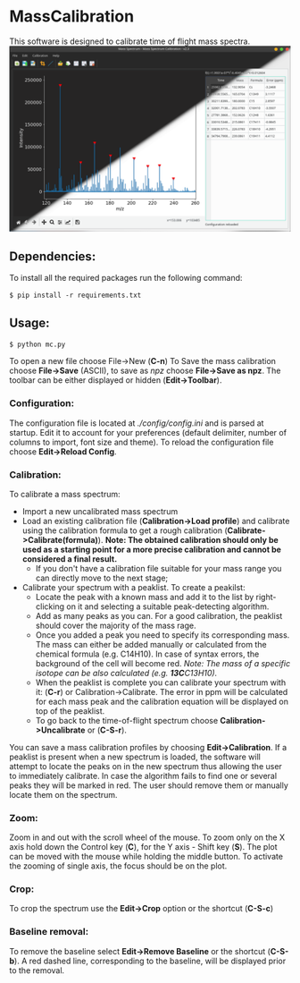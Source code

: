# MassCalibration
This software is designed to calibrate time of flight mass spectra. 
![Screenshot](/screenshots/MassCalibration.png)

## Dependencies:
To install all the required packages run the following command:

    $ pip install -r requirements.txt

## Usage:

    $ python mc.py

To open a new file choose File->New (**C-n**)
To Save the mass calibration choose **File->Save** (ASCII), to save as *npz* choose **File->Save as npz**.
The toolbar can be either displayed or hidden (**Edit->Toolbar**).

### Configuration:

The configuration file is located at *./config/config.ini* and is parsed at startup. 
Edit it to account for your preferences (default delimiter, number of columns to import, font size and theme).
To reload the configuration file choose **Edit->Reload Config**.

### Calibration:

To calibrate a mass spectrum:

* Import a new uncalibrated mass spectrum
* Load an existing calibration file (**Calibration->Load profile**) and calibrate using the calibration formula to get a rough calibration (**Calibrate->Calibrate(formula)**).
**Note: The obtained calibration should only be used as a starting point for a more precise calibration and cannot be considered a final result.**
	* If you don't have a calibration file suitable for your mass range you can directly move to the next stage;
* Calibrate your spectrum with a peaklist. To create a peakilst:
	* Locate the peak with a known mass and add it to the list by right-clicking on it and selecting a suitable peak-detecting algorithm.
	* Add as many peaks as you can. For a good calibration, the peaklist should cover the majority of the mass rage.
	* Once you added a peak you need to specify its corresponding mass. The mass can either be added manually or calculated from the chemical formula (e.g. C14H10). In case of syntax errors, the background of the cell will become red.
	*Note: The mass of a specific isotope can be also calculated (e.g. **13C**C13H10).*
	* When the peaklist is complete you can calibrate your spectrum with it: (**C-r**) or Calibration->Calibrate. The error in ppm will be calculated for each mass peak and the calibration equation will be displayed on top of the peaklist.
	* To go back to the time-of-flight spectrum choose **Calibration->Uncalibrate** or (**C-S-r**).

You can save a mass calibration profiles by choosing **Edit->Calibration**.
If a peaklist is present when a new spectrum is loaded, the software will attempt to locate the peaks on in the new spectrum thus allowing the user to immediately calibrate. In case the algorithm fails to find one or several peaks they will be marked in red. The user should remove them or manually locate them on the spectrum.

### Zoom:

Zoom in and out with the scroll wheel of the mouse. To zoom only on the X axis hold down the Control key (**C**), for the Y axis - Shift key (**S**). The plot can be moved with the mouse while holding the middle button. To activate the zooming of single axis, the focus should be on the plot.

### Crop:

To crop the spectrum use the **Edit->Crop** option or the shortcut (**C-S-c**)

### Baseline removal:

To remove the baseline select **Edit->Remove Baseline** or the shortcut (**C-S-b**). A red dashed line, corresponding to the baseline, will be displayed prior to the removal.


